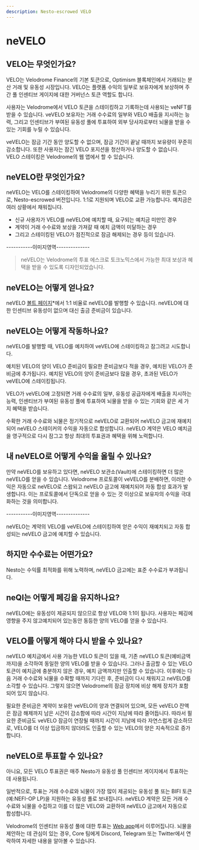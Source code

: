```yaml
---
description: Nesto-escrowed VELO
---
```


# neVELO

## VELO는 무엇인가요?

VELO는 Velodrome Finance의 기본 토큰으로, Optimism 블록체인에서 거래되는 분산 거래 및 유동성 시장입니다. VELO는 플랫폼 수익의 일부로 보유자에게 보상하며 주간 풀 인센티브 게이지에 대한 거버넌스 토큰 역할도 합니다.

사용자는 Velodrome에서 VELO 토큰을 스테이킹하고 기록하는데 사용되는 veNFT를 받을 수 있습니다. veVELO 보유자는 거래 수수료의 일부와 VELO 배출을 지시하는 능력, 그리고 인센티브가 부여된 유동성 풀에 투표하여 외부 당사자로부터 뇌물을 받을 수 있는 기회를 누릴 수 있습니다.

veVELO는 잠금 기간 동안 양도할 수 없으며, 잠금 기간이 끝날 때까지 보유량이 꾸준히 감소합니다. 또한 사용자는 잠긴 VELO 포지션을 청산하거나 양도할 수 없습니다. VELO 스테이킹은 Velodrome의 웹 앱에서 할 수 있습니다.

## neVELO란 무엇인가요?

neVELO는 VELO를 스테이킹하여 Velodrome의 다양한 혜택을 누리기 위한 토큰으로, Nesto-escrowed 버전입니다. 1:1로 지원되며 VELO로 교환 가능합니다. 예치금은 여러 상황에서 채워집니다.&#x20;

* 신규 사용자가 VELO를 neVELO에 예치할 때, 요구되는 예치금 미만인 경우
* 계약이 거래 수수료와 보상을 가져갈 때 예치 금액이 미달하는 경우
* 그리고 스테이킹된 VELO가 점진적으로 잠금 해제되는 경우 등이 있습니다.

\-----------이미지영역--------------

> neVELO는 Velodrome의 투표 에스크로 토크노믹스에서 가능한 최대 보상과 혜택을 받을 수 있도록 디자인되었습니다.

## neVELO는 어떻게 얻나요?

neVELO [볼트 페이지](https://app.beefy.finance/vault/beefy-bevelo)\*에서 1:1 비율로 neVELO를 발행할 수 있습니다. neVELO에 대한 인센티브 유동성이 없으며 대신 출금 준비금이 있습니다.

## neVELO는 어떻게 작동하나요?

neVELO를 발행할 때, VELO를 예치하여 veVELO에 스테이킹하고 잠그려고 시도합니다.

예치된 VELO의 양이 VELO 준비금이 필요한 준비금보다 적을 경우, 예치된 VELO가 준비금에 추가됩니다. 예치된 VELO의 양이 준비금보다 많을 경우, 초과된 VELO가 veVELO에 스테이킹됩니다.&#x20;

VELO가 veVELO에 고정되면 거래 수수료의 일부, 유동성 공급자에게 배출을 지시하는 능력, 인센티브가 부여된 유동성 풀에 투표하여 뇌물을 받을 수 있는 기회와 같은 세 가지 혜택을 받습니다.&#x20;

수확한 거래 수수료와 뇌물은 정기적으로 neVELO로 교환되어 neVELO 금고에 재예치되어 neVELO 스테이커의 수익을 자동으로 합성합니다. neVELO 계약은 VELO 예치금을 영구적으로 다시 잠그고 항상 최대의 투표권과 혜택을 위해 노력합니다.

## 내 neVELO로 어떻게 수익을 올릴 수 있나요?

만약 neVELO를 보유하고 있다면, neVELO 보관소(Vault)에 스테이킹하면 더 많은 neVELO를 얻을 수 있습니다. Velodrome 프로토콜이 veVELO를 분배하면, 이러한 수익은 자동으로 neVELO로 스왑되고 neVELO 금고에 재예치되어 자동 합성 효과가 발생합니다. 이는 프로토콜에서 단독으로 얻을 수 있는 것 이상으로 보유자의 수익을 극대화하는 것을 의미합니다.

\-----------이미지영역--------------

neVELO는 계약의 VELO를 veVELO에 스테이킹하여 얻은 수익이 재예치되고 자동 합성되는 neVELO 금고에 예치할 수 있습니다.

## 하지만 수수료는 어떤가요?

Nesto는 수익률 최적화를 위해 노력하며, neVELO 금고에는 표준 수수료가 부과됩니다.

## neQI는 어떻게 페깅을 유지하나요?

neVELO에는 유동성이 제공되지 않으므로 항상 VELO와 1:1이 됩니다. 사용자는 페깅에 영향을 주지 않고예치되어 있는동안 동등한 양의 VELO를 얻을 수 있습니다.

## VELO를 어떻게 해야 다시 받을 수 있나요?

neVELO 예치금에서 사용 가능한 VELO 토큰이 있을 때, 기존 neVELO 토큰(예비금액까지)을 소각하여 동일한 양의 VELO를 받을 수 있습니다. 그러나 출금할 수 있는 VELO 토큰이 예치금에 충분하지 않은 경우, 예치 금액까지만 인출할 수 있습니다. 이후에는 다음 거래 수수료와 뇌물을 수확할 때까지 기다린 후, 준비금이 다시 채워지고 neVELO를 소각할 수 있습니다. 그렇지 않으면 Velodrome의 잠금 장치에 비상 해제 장치가 포함되어 있지 않습니다.

필요한 준비금은 계약이 보유한 veVELO의 양과 연결되어 있으며, 모든 veVELO 잔액은 잠금 해제까지 남은 시간이 감소함에 따라 시간이 지남에 따라 줄어듭니다. 따라서 필요한 준비금도 veVELO 잠금이 연장될 때까지 시간이 지남에 따라 자연스럽게 감소하므로, VELO를 더 이상 입금하지 않더라도 인출할 수 있는 VELO의 양은 지속적으로 증가합니다.

## neVELO로 투표할 수 있나요?

아니요, 모든 VELO 투표권은 매주 Nesto가 유동성 풀 인센티브 게이지에서 투표하는 데 사용됩니다.&#x20;

일반적으로, 투표는 거래 수수료와 뇌물이 가장 많이 제공되는 유동성 풀 또는 BIFI 토큰(예:NEFI-OP LP)을 지원하는 유동성 풀로 보내집니다. neVELO 계약은 모든 거래 수수료와 뇌물을 수집하고 이를 더 많은 VELO와 교환하여 neVELO 금고에서 자동으로 합성합니다.&#x20;

Velodrome의 인센티브 유동성 풀에 대한 투표는 [Web app](https://app.velodrome.finance/vote)에서 이루어집니다. 뇌물을 제안하는 데 관심이 있는 경우, Core 팀에게 Discord, Telegram 또는 Twitter에서 연락하여 자세한 내용을 알아볼 수 있습니다.

